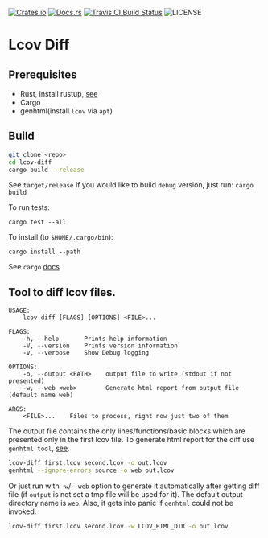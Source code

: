 [![Crates.io](https://img.shields.io/crates/v/lcov-diff-util.svg)](https://crates.io/crates/lcov-diff-util)
[![Docs.rs](https://docs.rs/lcov/badge.svg)](https://docs.rs/lcov-diff-util/)
[![Travis CI Build Status](https://travis-ci.org/capgelka/lcov-diff.svg?branch=master)](https://travis-ci.org/capgelka/lcov-diff)
![LICENSE](https://img.shields.io/crates/l/lcov-diff.svg)
# Lcov Diff

## Prerequisites

* Rust, install rustup, [see](https://rustup.rs/)
* Cargo
* genhtml(install `lcov` via `apt`)

## Build

```bash
git clone <repo>
cd lcov-diff
cargo build --release
```

See `target/release`
If you would like to build `debug` version, just run: `cargo build`

To run tests:

```
cargo test --all
```

To install (to `$HOME/.cargo/bin`):

```
cargo install --path
```

See `cargo` [docs](https://doc.rust-lang.org/cargo/commands/cargo-doc.html)

## Tool to diff lcov files.

```
USAGE:
    lcov-diff [FLAGS] [OPTIONS] <FILE>...

FLAGS:
    -h, --help       Prints help information
    -V, --version    Prints version information
    -v, --verbose    Show Debug logging

OPTIONS:
    -o, --output <PATH>    output file to write (stdout if not presented)
    -w, --web <web>        Generate html report from output file (default name web)

ARGS:
    <FILE>...    Files to process, right now just two of them
```

The output file contains the only lines/functions/basic blocks which are presented only in the first lcov file.
To generate html report for the diff use `genhtml tool`, [see](#Prerequisites).

```bash
lcov-diff first.lcov second.lcov -o out.lcov
genhtml --ignore-errors source -o web out.lcov
```

Or just run with `-w`/`--web` option to generate it automatically after getting diff file
(if `output` is not set a tmp file will be used for it).
The default output directory name is `web`.
Also, it gets into panic if `genhtml` could not be invoked.

```bash
lcov-diff first.lcov second.lcov -w LCOV_HTML_DIR -o out.lcov
```
